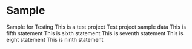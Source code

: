# Sample
Sample for Testing
This is a test project
Test project sample data
This is fifth statement
This is sixth statement
This is seventh statement
This is eight statement
This is ninth statement
